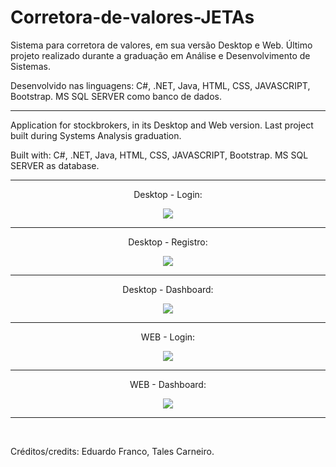 # Corretora-de-valores-JETAs

Sistema para corretora de valores, em sua versão Desktop e Web. Último projeto realizado durante a graduação em Análise e Desenvolvimento de Sistemas.

Desenvolvido nas linguagens: C#, .NET, Java, HTML, CSS, JAVASCRIPT, Bootstrap. MS SQL SERVER como banco de dados.

<hr>

Application for stockbrokers, in its Desktop and Web version. Last project built during Systems Analysis graduation. 

Built with: C#, .NET, Java, HTML, CSS, JAVASCRIPT, Bootstrap. MS SQL SERVER as database.

<hr>
<p align="center">Desktop - Login:</p>
<p align="center"><img src="https://user-images.githubusercontent.com/48140546/120881332-a47f9600-c5a6-11eb-88f1-820d68925209.png"></p>
<hr>
<p align="center">Desktop - Registro:</p>
<p align="center"><img src="https://user-images.githubusercontent.com/48140546/120881427-6040c580-c5a7-11eb-86c8-f9660fd11a79.png">
<hr>
<p align="center">Desktop - Dashboard:</p>
<p align="center"><img src="https://user-images.githubusercontent.com/48140546/120881430-60d95c00-c5a7-11eb-977e-040a52f5b097.png"></p>
<hr>
<p align="center">WEB - Login:</p>
<p align="center"><img src="https://user-images.githubusercontent.com/48140546/120881477-ad249c00-c5a7-11eb-9ca9-85985435be02.png"></p>
<hr>
<p align="center">WEB - Dashboard:</p>
<p align="center"><img src="https://user-images.githubusercontent.com/48140546/120881476-abf36f00-c5a7-11eb-87d7-cb3b3d5d36cc.png"></p>
<hr>
<br>

Créditos/credits: Eduardo Franco, Tales Carneiro.
